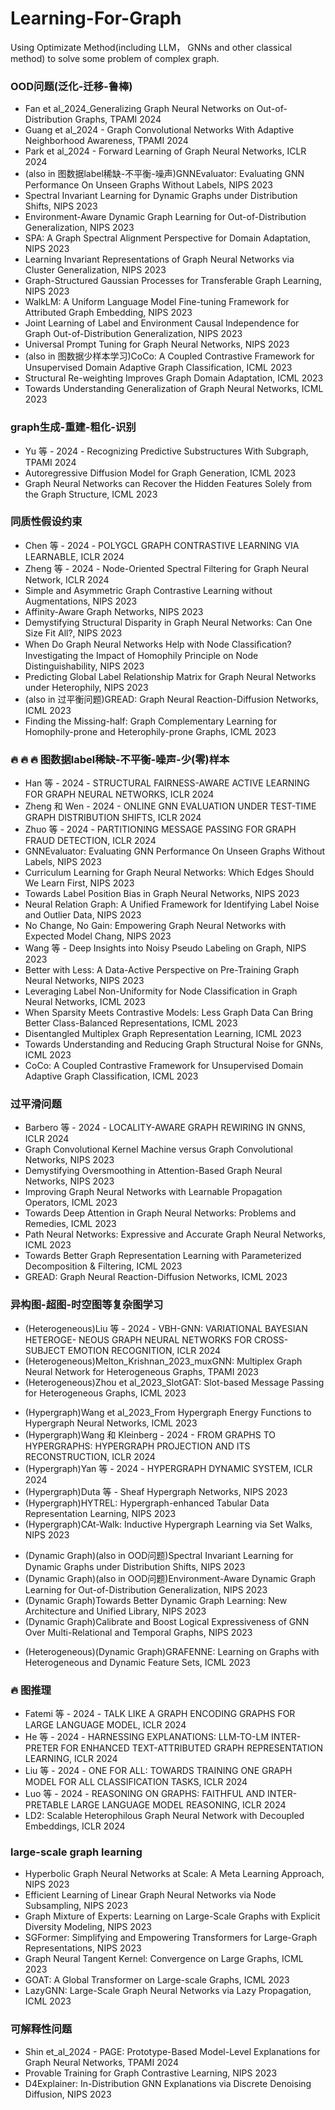 # Learning-For-Graph
Using Optimizate Method(including LLM， GNNs and other classical method) to solve some problem of complex graph.

### OOD问题(泛化-迁移-鲁棒)

- Fan et al_2024_Generalizing Graph Neural Networks on Out-of-Distribution Graphs, TPAMI 2024
- Guang et al_2024 - Graph Convolutional Networks With Adaptive Neighborhood Awareness, TPAMI 2024
- Park et al_2024 - Forward Learning of Graph Neural Networks, ICLR 2024
- (also in 图数据label稀缺-不平衡-噪声)GNNEvaluator: Evaluating GNN Performance On Unseen Graphs Without Labels, NIPS 2023
- Spectral Invariant Learning for Dynamic Graphs under Distribution Shifts, NIPS 2023
- Environment-Aware Dynamic Graph Learning for Out-of-Distribution Generalization, NIPS 2023
- SPA: A Graph Spectral Alignment Perspective for Domain Adaptation, NIPS 2023
- Learning Invariant Representations of Graph Neural Networks via Cluster Generalization, NIPS 2023
- Graph-Structured Gaussian Processes for Transferable Graph Learning, NIPS 2023
- WalkLM: A Uniform Language Model Fine-tuning Framework for Attributed Graph Embedding, NIPS 2023
- Joint Learning of Label and Environment Causal Independence for Graph Out-of-Distribution Generalization, NIPS 2023
- Universal Prompt Tuning for Graph Neural Networks, NIPS 2023
- (also in 图数据少样本学习)CoCo: A Coupled Contrastive Framework for Unsupervised Domain Adaptive Graph Classification, ICML 2023
- Structural Re-weighting Improves Graph Domain Adaptation, ICML 2023
- Towards Understanding Generalization of Graph Neural Networks, ICML 2023

### graph生成-重建-粗化-识别

- Yu 等 - 2024 - Recognizing Predictive Substructures With Subgraph, TPAMI 2024
- Autoregressive Diffusion Model for Graph Generation, ICML 2023
- Graph Neural Networks can Recover the Hidden Features Solely from the Graph Structure, ICML 2023


### 同质性假设约束

- Chen 等 - 2024 - POLYGCL GRAPH CONTRASTIVE LEARNING VIA LEARNABLE, ICLR 2024
- Zheng 等 - 2024 - Node-Oriented Spectral Filtering for Graph Neural Network, ICLR 2024
- Simple and Asymmetric Graph Contrastive Learning without Augmentations, NIPS 2023
- Affinity-Aware Graph Networks, NIPS 2023
- Demystifying Structural Disparity in Graph Neural Networks: Can One Size Fit All?, NIPS 2023
- When Do Graph Neural Networks Help with Node Classiﬁcation? Investigating the Impact of Homophily Principle on Node Distinguishability, NIPS 2023
- Predicting Global Label Relationship Matrix for Graph Neural Networks under Heterophily, NIPS 2023
- (also in 过平衡问题)GREAD: Graph Neural Reaction-Diffusion Networks, ICML 2023
- Finding the Missing-half: Graph Complementary Learning for Homophily-prone and Heterophily-prone Graphs, ICML 2023

### :fire: :fire: :fire: 图数据label稀缺-不平衡-噪声-少(零)样本

- Han 等 - 2024 - STRUCTURAL FAIRNESS-AWARE ACTIVE LEARNING FOR GRAPH NEURAL NETWORKS, ICLR 2024
- Zheng 和 Wen - 2024 - ONLINE GNN EVALUATION UNDER TEST-TIME GRAPH DISTRIBUTION SHIFTS, ICLR 2024
- Zhuo 等 - 2024 - PARTITIONING MESSAGE PASSING FOR GRAPH FRAUD DETECTION, ICLR 2024
- GNNEvaluator: Evaluating GNN Performance On Unseen Graphs Without Labels, NIPS 2023
- Curriculum Learning for Graph Neural Networks: Which Edges Should We Learn First, NIPS 2023
- Towards Label Position Bias in Graph Neural Networks, NIPS 2023
- Neural Relation Graph: A Unified Framework for Identifying Label Noise and Outlier Data, NIPS 2023
- No Change, No Gain: Empowering Graph Neural Networks with Expected Model Chang, NIPS 2023
- Wang 等 - Deep Insights into Noisy Pseudo Labeling on Graph, NIPS 2023
- Better with Less: A Data-Active Perspective on Pre-Training Graph Neural Networks, NIPS 2023
- Leveraging Label Non-Uniformity for Node Classification in Graph Neural Networks, ICML 2023
- When Sparsity Meets Contrastive Models: Less Graph Data Can Bring Better Class-Balanced Representations, ICML 2023
- Disentangled Multiplex Graph Representation Learning, ICML 2023
- Towards Understanding and Reducing Graph Structural Noise for GNNs, ICML 2023
- CoCo: A Coupled Contrastive Framework for Unsupervised Domain Adaptive Graph Classification, ICML 2023

### 过平滑问题

- Barbero 等 - 2024 - LOCALITY-AWARE GRAPH REWIRING IN GNNS, ICLR 2024
- Graph Convolutional Kernel Machine versus Graph Convolutional Networks, NIPS 2023
- Demystifying Oversmoothing in Attention-Based Graph Neural Networks, NIPS 2023
- Improving Graph Neural Networks with Learnable Propagation Operators, ICML 2023
- Towards Deep Attention in Graph Neural Networks: Problems and Remedies, ICML 2023
- Path Neural Networks: Expressive and Accurate Graph Neural Networks, ICML 2023
- Towards Better Graph Representation Learning with Parameterized Decomposition & Filtering, ICML 2023
- GREAD: Graph Neural Reaction-Diffusion Networks, ICML 2023

### 异构图-超图-时空图等复杂图学习

- (Heterogeneous)Liu 等 - 2024 - VBH-GNN: VARIATIONAL BAYESIAN HETEROGE- NEOUS GRAPH NEURAL NETWORKS FOR CROSS- SUBJECT EMOTION RECOGNITION, ICLR 2024
- (Heterogeneous)Melton_Krishnan_2023_muxGNN: Multiplex Graph Neural Network for Heterogeneous Graphs, TPAMI 2023
- (Heterogeneous)Zhou et al_2023_SlotGAT: Slot-based Message Passing for Heterogeneous Graphs, ICML 2023

* (Hypergraph)Wang et al_2023_From Hypergraph Energy Functions to Hypergraph Neural Networks, ICML 2023
* (Hypergraph)Wang 和 Kleinberg - 2024 - FROM GRAPHS TO HYPERGRAPHS: HYPERGRAPH PROJECTION AND ITS RECONSTRUCTION, ICLR 2024
* (Hypergraph)Yan 等 - 2024 - HYPERGRAPH DYNAMIC SYSTEM, ICLR 2024
* (Hypergraph)Duta 等 - Sheaf Hypergraph Networks, NIPS 2023
* (Hypergraph)HYTREL: Hypergraph-enhanced Tabular Data Representation Learning, NIPS 2023
* (Hypergraph)CAt-Walk: Inductive Hypergraph Learning via Set Walks, NIPS 2023

+ (Dynamic Graph)(also in OOD问题)Spectral Invariant Learning for Dynamic Graphs under Distribution Shifts, NIPS 2023
+ (Dynamic Graph)(also in OOD问题)Environment-Aware Dynamic Graph Learning for Out-of-Distribution Generalization, NIPS 2023
+ (Dynamic Graph)Towards Better Dynamic Graph Learning: New Architecture and Unified Library, NIPS 2023
+ (Dynamic Graph)Calibrate and Boost Logical Expressiveness of GNN Over Multi-Relational and Temporal Graphs, NIPS 2023

- (Heterogeneous)(Dynamic Graph)GRAFENNE: Learning on Graphs with Heterogeneous and Dynamic Feature Sets, ICML 2023


### :fire: 图推理

- Fatemi 等 - 2024 - TALK LIKE A GRAPH ENCODING GRAPHS FOR LARGE LANGUAGE MODEL, ICLR 2024
- He 等 - 2024 - HARNESSING EXPLANATIONS: LLM-TO-LM INTER- PRETER FOR ENHANCED TEXT-ATTRIBUTED GRAPH REPRESENTATION LEARNING, ICLR 2024
- Liu 等 - 2024 - ONE FOR ALL: TOWARDS TRAINING ONE GRAPH MODEL FOR ALL CLASSIFICATION TASKS, ICLR 2024
- Luo 等 - 2024 - REASONING ON GRAPHS: FAITHFUL AND INTER- PRETABLE LARGE LANGUAGE MODEL REASONING, ICLR 2024
- LD2: Scalable Heterophilous Graph Neural Network with Decoupled Embeddings, ICLR 2024

### large-scale graph learning

- Hyperbolic Graph Neural Networks at Scale: A Meta Learning Approach, NIPS 2023
- Efficient Learning of Linear Graph Neural Networks via Node Subsampling, NIPS 2023
- Graph Mixture of Experts: Learning on Large-Scale Graphs with Explicit Diversity Modeling, NIPS 2023
- SGFormer: Simplifying and Empowering Transformers for Large-Graph Representations, NIPS 2023
- Graph Neural Tangent Kernel: Convergence on Large Graphs, ICML 2023
- GOAT: A Global Transformer on Large-scale Graphs, ICML 2023
- LazyGNN: Large-Scale Graph Neural Networks via Lazy Propagation, ICML 2023

### 可解释性问题

- Shin et_al_2024 - PAGE: Prototype-Based Model-Level Explanations for Graph Neural Networks, TPAMI 2024
- Provable Training for Graph Contrastive Learning, NIPS 2023
- D4Explainer: In-Distribution GNN Explanations via Discrete Denoising Diffusion, NIPS 2023
